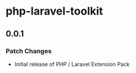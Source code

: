 # php-laravel-toolkit

## 0.0.1

### Patch Changes

- Initial release of PHP / Laravel Extension Pack
